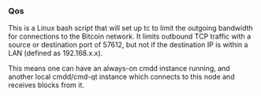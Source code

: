 ### Qos ###

This is a Linux bash script that will set up tc to limit the outgoing bandwidth for connections to the Bitcoin network. It limits outbound TCP traffic with a source or destination port of 57612, but not if the destination IP is within a LAN (defined as 192.168.x.x).

This means one can have an always-on cmdd instance running, and another local cmdd/cmd-qt instance which connects to this node and receives blocks from it.
